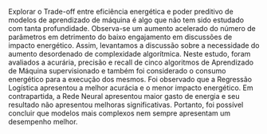 Explorar o Trade-off entre eficiência energética e poder preditivo de modelos de aprendizado de máquina é algo que não tem sido estudado com tanta profundidade. 
Observa-se um aumento acelerado do número de parâmetros em detrimento do baixo engajamento em discussões de impacto energético. 
Assim, levantamos a discussão sobre a necessidade do aumento desordenado de complexidade algorítmica. Neste estudo, foram avaliados a acurária, precisão e recall de cinco algoritmos de Aprendizado de Máquina supervisionado e também foi considerado o consumo energético para a execução dos mesmos. Foi observado que a Regressão Logística apresentou a melhor acurácia e o menor impacto energético. Em contrapartida, a Rede Neural apresentou maior gasto de energia e seu resultado não apresentou melhoras significativas. 
Portanto, foi possível concluir que modelos mais complexos nem sempre apresentam um desempenho melhor.
